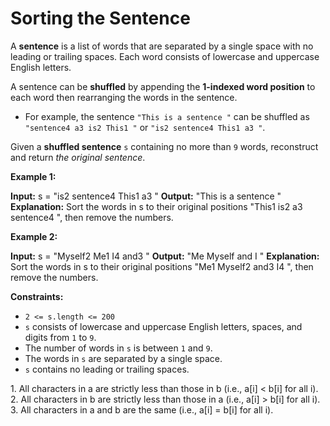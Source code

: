 # Sorting the Sentence

A **sentence** is a list of words that are separated by a single space with no leading or trailing spaces. Each word consists of lowercase and uppercase English letters.

A sentence can be **shuffled** by appending the **1-indexed word position** to each word then rearranging the words in the sentence.

* For example, the sentence `"This is a sentence "` can be shuffled as `"sentence4 a3 is2 This1 "` or `"is2 sentence4 This1 a3 "`.

Given a **shuffled sentence** `s` containing no more than `9` words, reconstruct and return _the original sentence_.

**Example 1:**

**Input:** s =  "is2 sentence4 This1 a3 "
**Output:**  "This is a sentence "
**Explanation:** Sort the words in s to their original positions  "This1 is2 a3 sentence4 ", then remove the numbers.

**Example 2:**

**Input:** s =  "Myself2 Me1 I4 and3 "
**Output:**  "Me Myself and I "
**Explanation:** Sort the words in s to their original positions  "Me1 Myself2 and3 I4 ", then remove the numbers.

**Constraints:**

* `2 <= s.length <= 200`
* `s` consists of lowercase and uppercase English letters, spaces, and digits from `1` to `9`.
* The number of words in `s` is between `1` and `9`.
* The words in `s` are separated by a single space.
* `s` contains no leading or trailing spaces.

1\. All characters in a are strictly less than those in b (i.e., a\[i\] < b\[i\] for all i). 2. All characters in b are strictly less than those in a (i.e., a\[i\] > b\[i\] for all i). 3. All characters in a and b are the same (i.e., a\[i\] = b\[i\] for all i).
